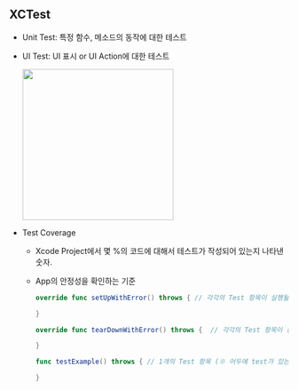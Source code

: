 ## XCTest
- Unit Test: 특정 함수, 메소드의 동작에 대한 테스트
- UI Test: UI 표시 or UI Action에 대한 테스트

  <img width="272" src="https://user-images.githubusercontent.com/46417892/179194106-5d2004c8-510c-4783-a0c5-e311c5e738ee.png">

- Test Coverage
  - Xcode Project에서 몇 %의 코드에 대해서 테스트가 작성되어 있는지 나타낸 숫자.
  - App의 안정성을 확인하는 기준

    ```swift
    override func setUpWithError() throws { // 각각의 Test 항목이 실행될 때마다, 실행되는 method

    }

    override func tearDownWithError() throws {  // 각각의 Test 항목이 종료될 때마다, 실행되는 method

    }

    func testExample() throws { // 1개의 Test 항목 (※ 어두에 test가 있는 경우, test method로 인식)

    }
    ```
